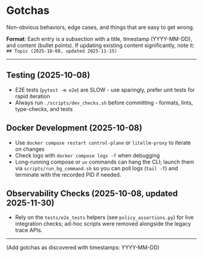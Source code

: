 # Gotchas

Non-obvious behaviors, edge cases, and things that are easy to get wrong.

**Format**: Each entry is a subsection with a title, timestamp (YYYY-MM-DD), and content (bullet points).
If updating existing content significantly, note it: `## Topic (2025-10-08, updated 2025-11-15)`

---

## Testing (2025-10-08)

- E2E tests (`pytest -m e2e`) are SLOW - use sparingly, prefer unit tests for rapid iteration
- Always run `./scripts/dev_checks.sh` before committing - formats, lints, type-checks, and tests

## Docker Development (2025-10-08)

- Use `docker compose restart control-plane` or `litellm-proxy` to iterate on changes
- Check logs with `docker compose logs -f` when debugging
- Long-running compose or `uv` commands can hang the CLI; launch them via `scripts/run_bg_command.sh` so you can poll logs (`tail -f`) and terminate with the recorded PID if needed.

## Observability Checks (2025-10-08, updated 2025-11-30)

- Rely on the `tests/e2e_tests` helpers (see `policy_assertions.py`) for live integration checks; ad-hoc scripts were removed alongside the legacy trace APIs.

---

(Add gotchas as discovered with timestamps: YYYY-MM-DD)
